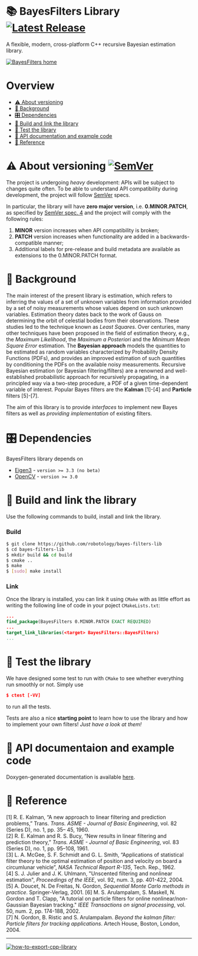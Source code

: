 # 📚 BayesFilters Library [![Latest Release](	https://img.shields.io/github/release/robotology/bayes-filters-lib.svg?style=flat-square&label=Latest%20Release)](https://github.com/robotology/bayes-filters-lib/releases)

A flexible, modern, cross-platform C++ recursive Bayesian estimation library.

[![BayesFilters home](https://img.shields.io/badge/BayesFilters-Home%20%26%20Doc-E0C57F.svg?style=flat-square)](https://robotology.github.io/bayes-filters-lib/doxygen/doc/html/index.html)


# Overview
- [⚠️ About versioning](https://github.com/robotology/bayes-filters-lib/blob/devel/README.md#️-about-versioning)
- [📖 Background](https://github.com/robotology/bayes-filters-lib/blob/devel/README.md#-background)
- [🎛 Dependencies](https://github.com/robotology/bayes-filters-lib/blob/devel/README.md#-dependencies)
- [🔨 Build and link the library](https://github.com/robotology/bayes-filters-lib/blob/devel/README.md#-build-and-link-the-library)
- [🔬 Test the library](https://github.com/robotology/bayes-filters-lib/blob/devel/README.md#-test-the-library)
- [📝 API documentation and example code](https://github.com/robotology/bayes-filters-lib/blob/devel/README.md#-api-documentaion-and-example-code)
- [📑 Reference](https://github.com/robotology/bayes-filters-lib/blob/devel/README.md#-reference)


# ⚠️ About versioning [![SemVer](https://img.shields.io/badge/SemVer-2.0.0-brightgreen.svg?style=flat-square)](http://semver.org/)
The project is undergoing _heavy_ development: APIs will be subject to changes quite often.
To be able to understand API compatibility during development, the project will follow [SemVer](http://semver.org/) specs.

In particular, the library will have **zero major version**, i.e. **0.MINOR.PATCH**, as specified by [SemVer spec. 4](http://semver.org/#spec-item-4) and the project will comply with the following rules:
 1. **MINOR** version increases when API compatibility is broken;
 2. **PATCH** version increases when functionality are added in a backwards-compatible manner;
 3. Additional labels for pre-release and build metadata are available as extensions to the 0.MINOR.PATCH format.


# 📖 Background
The main interest of the present library is estimation, which refers to inferring the values of a set of unknown variables from information provided by a set of noisy measurements whose values depend on such unknown variables.
Estimation theory dates back to the work of Gauss on determining the orbit of celestial bodies from their observations.
These studies led to the technique known as _Least Squares_.
Over centuries, many other techniques have been proposed in the field of estimation theory, e.g., the _Maximum Likelihood_, the _Maximum a Posteriori_ and the _Minimum Mean Square Error_ estimation.
The **Bayesian approach** models the quantities to be estimated as random variables characterized by Probability Density Functions (PDFs), and provides an improved estimation of such quantities by conditioning the PDFs on the available noisy measurements.
Recursive Bayesian estimation (or Bayesian filtering/filters) are a renowned and well-established probabilistic approach for recursively propagating, in a principled way via a two-step procedure, a PDF of a given time-dependent variable of interest.
Popular Bayes filters are the **Kalman** [1]-[4] and **Particle** filters [5]-[7].

The aim of this library is to provide _interfaces_ to implement new Bayes filters as well as _providing implementation_ of existing filters.


# 🎛 Dependencies
BayesFilters library depends on
 - [Eigen3](https://bitbucket.org/eigen/eigen/) - `version >= 3.3 (no beta)`
 - [OpenCV](https://github.com/opencv/opencv) - `version >= 3.0`


# 🔨 Build and link the library
Use the following commands to build, install and link the library.

### Build
```bash
$ git clone https://github.com/robotology/bayes-filters-lib
$ cd bayes-filters-lib
$ mkdir build && cd build
$ cmake ..
$ make
$ [sudo] make install
```

### Link
Once the library is installed, you can link it using `CMake` with as little effort as writing the following line of code in your poject `CMakeLists.txt`:
```cmake
...
find_package(BayesFilters 0.MINOR.PATCH EXACT REQUIRED)
...
target_link_libraries(<target> BayesFilters::BayesFilters)
...
```


# 🔬 Test the library
We have designed some test to run with `CMake` to see whether everything run smoothly or not. Simply use
```cmake
$ ctest [-VV]
```
to run all the tests.

Tests are also a nice **starting point** to learn how to use the library and how to implement your own filters! _Just have a look at them!_


# 📝 API documentaion and example code
Doxygen-generated documentation is available [here](https://robotology.github.io/bayes-filters-lib/doxygen/doc/html/index.html).


# 📑 Reference
[1] R. E. Kalman, “A new approach to linear filtering and prediction problems,” Trans. _Trans. ASME - Journal of Basic Engineering_, vol. 82 (Series D), no. 1, pp. 35– 45, 1960.  
[2] R. E. Kalman and R. S. Bucy, “New results in linear filtering and prediction theory,” _Trans. ASME - Journal of Basic Engineering_, vol. 83 (Series D), no. 1, pp. 95–108, 1961.  
[3] L. A. McGee, S. F. Schmidt and G. L. Smith, “Applications of statistical filter theory to the optimal estimation of position and velocity on board a circumlunar vehicle”, _NASA Technical Report R-135_, Tech. Rep., 1962.  
[4] S. J. Julier and J. K. Uhlmann, "Unscented filtering and nonlinear estimation", _Proceedings of the IEEE_, vol. 92, num. 3, pp. 401-422, 2004.  
[5] A. Doucet, N. De Freitas, N. Gordon, _Sequential Monte Carlo methods in practice_. Springer-Verlag, 2001.
[6] M. S. Arulampalam, S. Maskell, N. Gordon and T. Clapp, "A tutorial on particle filters for online nonlinear/non-Gaussian Bayesian tracking." _IEEE Transactions on signal processing_, vol. 50, num. 2, pp. 174-188, 2002.  
[7] N. Gordon, B. Ristic and S. Arulampalam. _Beyond the kalman filter: Particle filters for tracking applications_. Artech House, Boston, London, 2004.


---
[![how-to-export-cpp-library](https://img.shields.io/badge/-Project%20Template-brightgreen.svg?style=flat-square&logo=data%3Aimage%2Fpng%3Bbase64%2CiVBORw0KGgoAAAANSUhEUgAAAEAAAAA9CAYAAAAd1W%2FBAAAABmJLR0QA%2FwD%2FAP%2BgvaeTAAAACXBIWXMAAAsTAAALEwEAmpwYAAAAB3RJTUUH4QEFECsmoylg4QAABRdJREFUaN7tmmuIVVUUx%2F%2F7OmpaaGP6oedkGJWNIWoFVqRZGkIPSrAQgqhEqSYxszeFUB%2FCAqcXUaSRZmZP6IFm42QEUWAjqT1EQ0dLHTMfaWajv76sM%2BxO59znuY%2Bcs2CYmXv33mud31577bX3WU5lEEDOueDvfpLGSBolaaiksyUNknRyqNs%2BSR2SfrKf1ZJaJG11zv1rzJoX4ETgYWAtpcuvwCvABQHcJMUlPevAi5KmxTTbKalN0hZJ2yRlvO%2BOlzTYvOScmP5fSrreOber1mZcQF9gU2j2dgDNwLgixmwE7ge%2BC415FDi%2FFt1%2BuWfkRuBqH1CJYw8B3vfG7wR61NLDn%2BoZt6IcHma%2F7%2FX0zEo6HpRi4KWeYWOTNswfz9OzoKpr3ov2s4HNnmHtwMAy6Vvk6VkPjKkWgInA5zm2r0eBulJn3P6%2FEdgZo2c%2F8BDQu9wP3Qg8DRyIMGJPFhCfAjOAUcAgwOXQ08%2BC3hSb8SMF5AyfANcG4Iteip7L9QMejNjeAlkEjLZ1n490Ah023g%2FAZ0AL8DWwAdgO%2FBnT9y%2Fgdm8CllggbI9ouxeYD4wsNtBcBXwcY8hGYGqo7xjKJyuAyZ6uQ%2Fb5fO%2BzEcCbMf23ANNzeZ6AYcA8oxeWbcDcIAGJWKOlANgCfGNesBR4Cpjqz15ocgIAr0Z4bE%2FgDhsvSt71kzJAAm7O4uJvABfnSmhKBNBY4PL8D4CYdqcBc4CDETp%2Fs3g2SDFGNRVoVCkARhQYlwJ5vgD7JgDLInTvzsT0mQd8BFyTTzrrnGstd84hqR5Y5321LJtNHrABks6V1FfSkVCzeuUxQweAl4Ah2WAAd5XDA4AzgOdCfVbmAe4G22GI2SXATnGFyBrg1rikw05vhcpwIGMBrI%2Bt3UnAMxYgw7Lc7I7Sf7oF0ajcYZ%2BdTBuA24oF4O%2FnS4ErI4w4E3irgLF22f5%2FMEe7r4AJ3vG7y8WBO4Fvs0T%2B8SEb7y4VgC%2B%2FW0QdGFLSC5hmsaRYWWNp7ikRoK%2FL4uLrbZZ7xnhqFwBHske3lZKelfSBc%2B5o6G6wQdJIuxMcIKnBu5FykrZL2iVpq6TVzrm2CMMHS5ouaYak8MPtlfS6pGbn3Ibw3WQYgKTm8LaSpOwHFgCXJHAC7A80AW0xupb4SzGf%2BUx6CeSzxmcBmQLT8Yl2VoiSDZbx9SgSbkUB%2BPKeHZwyMSn1YOBJ4HBM9tYMnFfqNVs1AQTSYQ8zDOgN3AOsi2n7jn%2FxkUTIqgUAuWSTbW3lyi67ANSpdmS3pIWSXnbOra2U0loB8IikJ4JXYJWUTI0AaA%2F260q%2F%2F8uom0sKIAWQAkgBpABSACmAFEAKIAWQAkgBpABSACmAFEB3kc5uBSD0wuUySVN8AB3dgEF%2FK7PdLWmVpOCV3dGMpCGSZkr6%2FliabeA44CagVdIeSXMl1XtNV0kaH%2B58VkQ1RiXklgQBjAYWW11hVLXbfVY2k3OgKfZ%2BvuYB2Bvk2THltIetYOOiYl2pAXgM%2BLkWAHh21dkktcaM2WolgD3DgbCUCDoceK3KAC7MUkO8A5gJ1Fci2DQBP1YCAHCSFWD9EtH3b3Pxy6sVdYdaZVZHEgA8Fw%2Fi0BcxfVqAyUCvklw84STjCuDDEgEMBxbGtPsDeAA4odb34D5WZt%2BeJ4AmK6PZHPHdQeBtYOz%2FNTEZCbwQU%2FaSq0x%2BEtCnqi6eMIxJWUrZAxd%2FPHjoY%2FZQYrnFHIvqh2zNj6uGTf8ARTOPo64fR94AAAAASUVORK5CYII%3D)](https://github.com/robotology/how-to-export-cpp-library)
